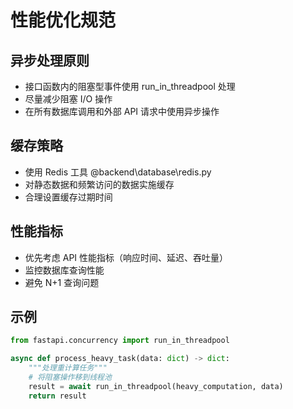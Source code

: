 # 性能优化规范

## 异步处理原则

- 接口函数内的阻塞型事件使用 run_in_threadpool 处理
- 尽量减少阻塞 I/O 操作
- 在所有数据库调用和外部 API 请求中使用异步操作

## 缓存策略

- 使用 Redis 工具 @backend\database\redis.py
- 对静态数据和频繁访问的数据实施缓存
- 合理设置缓存过期时间

## 性能指标

- 优先考虑 API 性能指标（响应时间、延迟、吞吐量）
- 监控数据库查询性能
- 避免 N+1 查询问题

## 示例

```python
from fastapi.concurrency import run_in_threadpool

async def process_heavy_task(data: dict) -> dict:
    """处理重计算任务"""
    # 将阻塞操作移到线程池
    result = await run_in_threadpool(heavy_computation, data)
    return result
```
